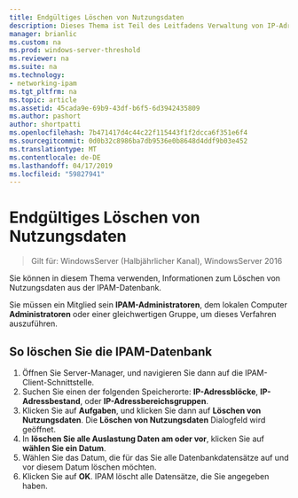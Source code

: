 ```yaml
---
title: Endgültiges Löschen von Nutzungsdaten
description: Dieses Thema ist Teil des Leitfadens Verwaltung von IP-Adressverwaltung (IPAM) in Windows Server 2016.
manager: brianlic
ms.custom: na
ms.prod: windows-server-threshold
ms.reviewer: na
ms.suite: na
ms.technology:
- networking-ipam
ms.tgt_pltfrm: na
ms.topic: article
ms.assetid: 45cada9e-69b9-43df-b6f5-6d3942435809
ms.author: pashort
author: shortpatti
ms.openlocfilehash: 7b471417d4c44c22f115443f1f2dcca6f351e6f4
ms.sourcegitcommit: 0d0b32c8986ba7db9536e0b8648d4ddf9b03e452
ms.translationtype: MT
ms.contentlocale: de-DE
ms.lasthandoff: 04/17/2019
ms.locfileid: "59827941"
---
```

# <a name="purge-utilization-data"></a>Endgültiges Löschen von Nutzungsdaten

>Gilt für: WindowsServer (Halbjährlicher Kanal), WindowsServer 2016

Sie können in diesem Thema verwenden, Informationen zum Löschen von Nutzungsdaten aus der IPAM-Datenbank.  

Sie müssen ein Mitglied sein **IPAM-Administratoren**, dem lokalen Computer **Administratoren** oder einer gleichwertigen Gruppe, um dieses Verfahren auszuführen.

## <a name="to-purge-the-ipam-database"></a>So löschen Sie die IPAM-Datenbank  
1. Öffnen Sie Server-Manager, und navigieren Sie dann auf die IPAM-Client-Schnittstelle.
2. Suchen Sie einen der folgenden Speicherorte: **IP-Adressblöcke**, **IP-Adressbestand**, oder **IP-Adressbereichsgruppen**.  
3. Klicken Sie auf **Aufgaben**, und klicken Sie dann auf **Löschen von Nutzungsdaten**. Die **Löschen von Nutzungsdaten** Dialogfeld wird geöffnet.
4. In **löschen Sie alle Auslastung Daten am oder vor**, klicken Sie auf **wählen Sie ein Datum**.
5. Wählen Sie das Datum, die für das Sie alle Datenbankdatensätze auf und vor diesem Datum löschen möchten.
6. Klicken Sie auf **OK**. IPAM löscht alle Datensätze, die Sie angegeben haben.
